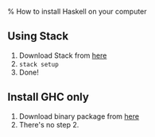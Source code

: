 % How to install Haskell on your computer

## Using Stack
1. Download Stack from [here](https://docs.haskellstack.org/en/stable/README/)
2. `stack setup`
3. Done!

## Install GHC only
1. Download binary package from [here](https://www.haskell.org/ghc/)
2. There's no step 2.
